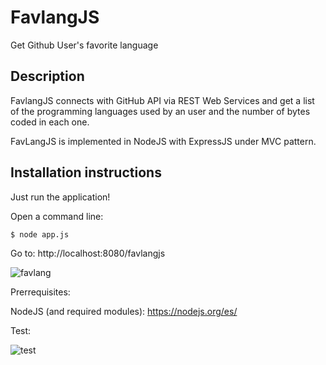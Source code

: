 # FavlangJS
Get Github User's favorite language

## Description
FavlangJS connects with GitHub API via REST Web Services and get a list of the programming languages used by an user and the number of bytes coded in each one.

FavLangJS is implemented in NodeJS with ExpressJS under MVC pattern.

## Installation instructions

Just run the application!

Open a command line: 
```shell
$ node app.js
```
Go to:
http://localhost:8080/favlangjs

![favlang](https://cloud.githubusercontent.com/assets/27009446/25394625/dfd60c1a-29de-11e7-9a3c-74cef1950279.jpg)

Prerrequisites:

NodeJS (and required modules): https://nodejs.org/es/

Test:

![test](https://cloud.githubusercontent.com/assets/27009446/25394535/8d7c7756-29de-11e7-803d-6c46dfff3b8c.jpg)
